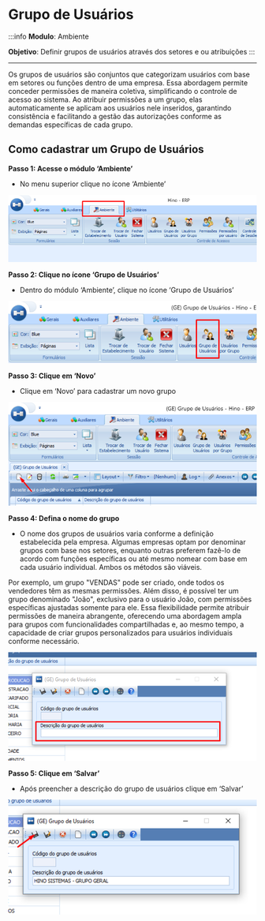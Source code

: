 # Grupo de Usuários

:::info
**Modulo**: Ambiente

**Objetivo**: Definir grupos de usuários através dos setores e ou atribuições 
:::

---

Os grupos de usuários são conjuntos que categorizam usuários com base em setores ou funções dentro de uma empresa. Essa abordagem permite conceder permissões de maneira coletiva, simplificando o controle de acesso ao sistema. Ao atribuir permissões a um grupo, elas automaticamente se aplicam aos usuários nele inseridos, garantindo consistência e facilitando a gestão das autorizações conforme as demandas específicas de cada grupo.

## Como cadastrar um Grupo de Usuários

**Passo 1: Acesse o módulo ‘Ambiente’**

- No menu superior clique no ícone ‘Ambiente’

![grupo-de-usuarios](./img//grupo-de-usuarios/grupo-de-usuarios.png)

**Passo 2: Clique no ícone ‘Grupo de Usuários’**

- Dentro do módulo ‘Ambiente’, clique no ícone ‘Grupo de Usuários’

![grupo-de-usuarios-1](./img//grupo-de-usuarios/grupo-de-usuarios-1.png)

**Passo 3: Clique em ‘Novo’**

- Clique em ‘Novo’ para cadastrar um novo grupo

![grupo-de-usuarios-2](./img//grupo-de-usuarios/grupo-de-usuarios-2.png)

**Passo 4: Defina o nome do grupo**

- O nome dos grupos de usuários varia conforme a definição estabelecida pela empresa. Algumas empresas optam por denominar grupos com base nos setores, enquanto outras preferem fazê-lo de acordo com funções específicas ou até mesmo nomear com base em cada usuário individual. Ambos os métodos são viáveis.

Por exemplo, um grupo "VENDAS" pode ser criado, onde todos os vendedores têm as mesmas permissões. Além disso, é possível ter um grupo denominado "João", exclusivo para o usuário João, com permissões específicas ajustadas somente para ele. Essa flexibilidade permite atribuir permissões de maneira abrangente, oferecendo uma abordagem ampla para grupos com funcionalidades compartilhadas e, ao mesmo tempo, a capacidade de criar grupos personalizados para usuários individuais conforme necessário.

![grupo-de-usuarios-3](./img//grupo-de-usuarios/grupo-de-usuarios-3.png)

**Passo 5: Clique em ‘Salvar’**

- Após preencher a descrição do grupo de usuários clique em ‘Salvar’

![grupo-de-usuarios-4](./img//grupo-de-usuarios/grupo-de-usuarios-4.png)